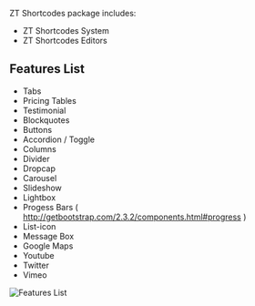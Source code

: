 ZT Shortcodes package includes: 

* ZT Shortcodes System 
* ZT Shortcodes Editors


## Features List

* Tabs
* Pricing Tables
* Testimonial 
* Blockquotes 
* Buttons
* Accordion / Toggle
* Columns
* Divider
* Dropcap
* Carousel
* Slideshow
* Lightbox
* Progess Bars ( http://getbootstrap.com/2.3.2/components.html#progress ) 
* List-icon 
* Message Box
* Google Maps
* Youtube
* Twitter
* Vimeo

![Features List](https://cloud.githubusercontent.com/assets/5260516/5871284/8f780dcc-a30d-11e4-871e-0ddc1591a3a4.png)
